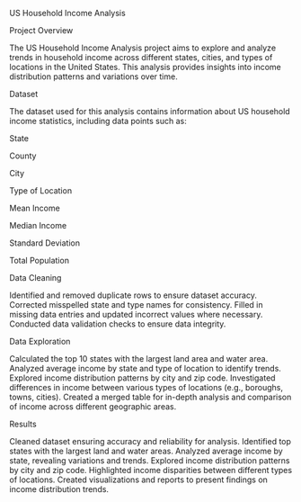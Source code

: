 US Household Income Analysis

Project Overview

The US Household Income Analysis project aims to explore and analyze trends in household income across different states, cities, and types of locations in the United States. This analysis provides insights into income distribution patterns and variations over time.


Dataset

The dataset used for this analysis contains information about US household income statistics, including data points such as:


State

County

City

Type of Location

Mean Income

Median Income

Standard Deviation

Total Population




Data Cleaning

Identified and removed duplicate rows to ensure dataset accuracy.
Corrected misspelled state and type names for consistency.
Filled in missing data entries and updated incorrect values where necessary.
Conducted data validation checks to ensure data integrity.


Data Exploration

Calculated the top 10 states with the largest land area and water area.
Analyzed average income by state and type of location to identify trends.
Explored income distribution patterns by city and zip code.
Investigated differences in income between various types of locations (e.g., boroughs, towns, cities).
Created a merged table for in-depth analysis and comparison of income across different geographic areas.


Results

Cleaned dataset ensuring accuracy and reliability for analysis.
Identified top states with the largest land and water areas.
Analyzed average income by state, revealing variations and trends.
Explored income distribution patterns by city and zip code.
Highlighted income disparities between different types of locations.
Created visualizations and reports to present findings on income distribution trends.
